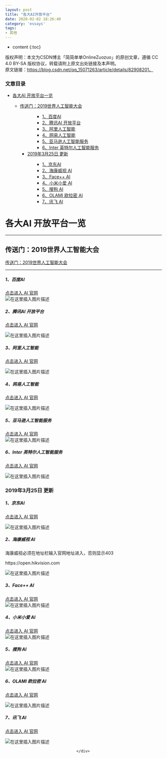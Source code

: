 ```yaml
---
layout: post
title: "各大AI开放平台"
date: 2020-02-02 18:26:40
category: 'essays'
tags:
- 其他
---
```

* content
{:toc}










版权声明：本文为CSDN博主「简简单单OnlineZuozuo」的原创文章，遵循 CC 4.0 BY-SA 版权协议，转载请附上原文出处链接及本声明。  
原文链接：https://blog.csdn.net/qq_15071263/article/details/82908201、

<div id="content_views" class="markdown_views prism-tomorrow-night-eighties">
                    <!-- flowchart 箭头图标 勿删 -->
                    <svg xmlns="http://www.w3.org/2000/svg" style="display: none;">
                        <path stroke-linecap="round" d="M5,0 0,2.5 5,5z" id="raphael-marker-block" style="-webkit-tap-highlight-color: rgba(0, 0, 0, 0);"></path>
                    </svg>
                                            <p></p><div class="toc"><h3><a name="t0"></a>文章目录</h3><ul><li><a href="#AI__2" rel="nofollow" data-token="54290a69595c2c4d3a7c62273378fc4c" target="_self">各大AI 开放平台一览</a></li><ul><li><a href="#2019_7" rel="nofollow" data-token="bd560edff6a0011339a54dc6b6388579" target="_self">传送门：2019世界人工智能大会</a></li><ul><ul><ul><li><a href="#1AI_15" rel="nofollow" data-token="7038d139e539a57315ec4bff9d9690fa" target="_self">1、百度AI</a></li><li><a href="#2AI__19" rel="nofollow" data-token="c7088db383f3b97f56d3097560d69d28" target="_self">2、腾讯AI 开放平台</a></li><li><a href="#3_24" rel="nofollow" data-token="48c1bc8278e416be7472e6f0f24d1714" target="_self">3、阿里人工智能</a></li><li><a href="#4_29" rel="nofollow" data-token="b1dee4a1283b958863689317b1d9aa21" target="_self">4、网易人工智能</a></li><li><a href="#5_33" rel="nofollow" data-token="27d36132aba5ac61b349da209ae58e3a" target="_self">5、亚马逊人工智能服务</a></li><li><a href="#6Inter__36" rel="nofollow" data-token="be7b02cc21773efd0f92d29e8f0e4cb8" target="_self">6、Inter 英特尔人工智能服务</a></li></ul></ul><li><a href="#2019325__41" rel="nofollow" data-token="258944d88c9b69e7c90117e3fce54242" target="_self">2019年3月25日 更新</a></li><ul><ul><li><a href="#1AI_42" rel="nofollow" data-token="0eb5979a8c45a31d000927c66bfc87cc" target="_self">1、京东AI</a></li><li><a href="#2_AI_47" rel="nofollow" data-token="e610f9d4f332dadc167404b633bad575" target="_self">2、海康威视 AI</a></li><li><a href="#3Face_AI_55" rel="nofollow" data-token="8a9bee694fc78352ba4fcd95dc28c42d" target="_self">3、Face++ AI</a></li><li><a href="#4_AI_58" rel="nofollow" data-token="23cca1570bce223eb5f5deb6129ad1e2" target="_self">4、小米小爱 AI</a></li><li><a href="#5_AI_61" rel="nofollow" data-token="678fb8baef043c5bc550e5b73730cd40" target="_self">5、搜狗 AI</a></li><li><a href="#6OLAMI__AI_64" rel="nofollow" data-token="5feaafbe1bfb35d061cfe1017146778a" target="_self">6、OLAMI 欧拉密 AI</a></li><li><a href="#7_AI_68" rel="nofollow" data-token="6158c86e074eb13194f29c6acc9553ba" target="_self">7、讯飞 AI</a></li></ul></ul></ul></ul></ul></div><p></p>
<h1><a name="t1"></a><a id="AI__2"></a>各大AI 开放平台一览</h1>
<hr>
<h2><a name="t2"></a><a id="2019_7"></a>传送门：2019世界人工智能大会</h2>
<p><a href="https://wretchant.blog.csdn.net/article/details/100146938" rel="nofollow" data-token="54b4cc0f41875a34c52f2fb979f4c47e">传送门：2019世界人工智能大会</a></p>
<hr>
<h5><a id="1AI_15"></a>1、百度AI</h5>
<p><a href="http://ai.baidu.com/" rel="nofollow" data-token="418fc2689acc965f96c57e84da5da810">点击进入 AI 官网 </a><br>
<img src="https://img-blog.csdnimg.cn/20190325134000922.png?x-oss-process=image/watermark,type_ZmFuZ3poZW5naGVpdGk,shadow_10,text_aHR0cHM6Ly9ibG9nLmNzZG4ubmV0L3FxXzE1MDcxMjYz,size_16,color_FFFFFF,t_70" alt="在这里插入图片描述"></p>
<h5><a id="2AI__19"></a>2、腾讯AI 开放平台</h5>
<p><a href="https://ai.qq.com/" rel="nofollow" data-token="90d2e478350800c102b2241d56d0d5b0">点击进入 AI 官网 </a></p>
<p><img src="https://img-blog.csdnimg.cn/20190325134012903.png?x-oss-process=image/watermark,type_ZmFuZ3poZW5naGVpdGk,shadow_10,text_aHR0cHM6Ly9ibG9nLmNzZG4ubmV0L3FxXzE1MDcxMjYz,size_16,color_FFFFFF,t_70" alt="在这里插入图片描述"></p>
<h5><a id="3_24"></a>3、阿里人工智能</h5>
<p><a href="https://open.bot.tmall.com/" rel="nofollow" data-token="222a4e3321a5161d53aec79cfb3bfe83">点击进入 AI 官网 </a></p>
<p><img src="https://img-blog.csdnimg.cn/20190325134027365.png?x-oss-process=image/watermark,type_ZmFuZ3poZW5naGVpdGk,shadow_10,text_aHR0cHM6Ly9ibG9nLmNzZG4ubmV0L3FxXzE1MDcxMjYz,size_16,color_FFFFFF,t_70" alt="在这里插入图片描述"></p>
<h5><a id="4_29"></a>4、网易人工智能</h5>
<p><a href="https://ai.163.com/#/m/overview" rel="nofollow" data-token="88fc8d4c43e2a6b10b63a7bc5e24dfa4">点击进入 AI 官网 </a></p>
<p><img src="https://img-blog.csdnimg.cn/20190325134044170.png?x-oss-process=image/watermark,type_ZmFuZ3poZW5naGVpdGk,shadow_10,text_aHR0cHM6Ly9ibG9nLmNzZG4ubmV0L3FxXzE1MDcxMjYz,size_16,color_FFFFFF,t_70" alt="在这里插入图片描述"></p>
<h5><a id="5_33"></a>5、亚马逊人工智能服务</h5>
<p><a href="https://amazonaws-china.com/cn/events/amazon-ai/" rel="nofollow" data-token="868c3b7459ab2822330d17e420b078dd">点击进入 AI  官网</a><br>
<img src="https://img-blog.csdnimg.cn/20190325134109472.png?x-oss-process=image/watermark,type_ZmFuZ3poZW5naGVpdGk,shadow_10,text_aHR0cHM6Ly9ibG9nLmNzZG4ubmV0L3FxXzE1MDcxMjYz,size_16,color_FFFFFF,t_70" alt="在这里插入图片描述"></p>
<h5><a id="6Inter__36"></a>6、Inter 英特尔人工智能服务</h5>
<p><a href="https://software.intel.com/zh-cn/ai-academy/" rel="nofollow" data-token="308264cd2e32b65f6df03af5403cbd15">点击进入 AI 官网 </a></p>
<p><img src="https://img-blog.csdnimg.cn/20190325134128730.png?x-oss-process=image/watermark,type_ZmFuZ3poZW5naGVpdGk,shadow_10,text_aHR0cHM6Ly9ibG9nLmNzZG4ubmV0L3FxXzE1MDcxMjYz,size_16,color_FFFFFF,t_70" alt="在这里插入图片描述"></p>
<h3><a name="t3"></a><a id="2019325__41"></a>2019年3月25日 更新</h3>
<h5><a id="1AI_42"></a>1、京东AI</h5>
<p><a href="http://neuhub.jd.com" rel="nofollow" data-token="cf1b3e3241e123da3a79a89f881a5aee">点击进入 AI 官网 </a></p>
<p><img src="https://img-blog.csdnimg.cn/20190325133416968.png?x-oss-process=image/watermark,type_ZmFuZ3poZW5naGVpdGk,shadow_10,text_aHR0cHM6Ly9ibG9nLmNzZG4ubmV0L3FxXzE1MDcxMjYz,size_16,color_FFFFFF,t_70" alt="在这里插入图片描述"></p>
<h5><a id="2_AI_47"></a>2、海康威视 AI</h5>
<p>海康威视必须在地址栏输入官网地址进入，否则显示403</p>
<p>https://open.hikvision.com</p>
<p><img src="https://img-blog.csdnimg.cn/201903251334410.png?x-oss-process=image/watermark,type_ZmFuZ3poZW5naGVpdGk,shadow_10,text_aHR0cHM6Ly9ibG9nLmNzZG4ubmV0L3FxXzE1MDcxMjYz,size_16,color_FFFFFF,t_70" alt="在这里插入图片描述"></p>
<h5><a id="3Face_AI_55"></a>3、Face++ AI</h5>
<p><a href="https://www.faceplusplus.com.cn" rel="nofollow" data-token="7699092b4c4fdcad69c8b058aa062329">点击进入 AI 官网 </a><br>
<img src="https://img-blog.csdnimg.cn/20190325133726628.png?x-oss-process=image/watermark,type_ZmFuZ3poZW5naGVpdGk,shadow_10,text_aHR0cHM6Ly9ibG9nLmNzZG4ubmV0L3FxXzE1MDcxMjYz,size_16,color_FFFFFF,t_70" alt="在这里插入图片描述"></p>
<h5><a id="4_AI_58"></a>4、小米小爱 AI</h5>
<p><a href="https://xiaoai.mi.com" rel="nofollow" data-token="598905ccc00fbd8a4a07fde69f0f158d">点击进入 AI 官网 </a><br>
<img src="https://img-blog.csdnimg.cn/2019032513375549.png?x-oss-process=image/watermark,type_ZmFuZ3poZW5naGVpdGk,shadow_10,text_aHR0cHM6Ly9ibG9nLmNzZG4ubmV0L3FxXzE1MDcxMjYz,size_16,color_FFFFFF,t_70" alt="在这里插入图片描述"></p>
<h5><a id="5_AI_61"></a>5、搜狗 AI</h5>
<p><a href="http://ai.sogou.com" rel="nofollow" data-token="55d144614d6b0d89a4ecdcfdb72e4a15">点击进入 AI 官网 </a><br>
<img src="https://img-blog.csdnimg.cn/20190325133828102.png?x-oss-process=image/watermark,type_ZmFuZ3poZW5naGVpdGk,shadow_10,text_aHR0cHM6Ly9ibG9nLmNzZG4ubmV0L3FxXzE1MDcxMjYz,size_16,color_FFFFFF,t_70" alt="在这里插入图片描述"></p>
<h5><a id="6OLAMI__AI_64"></a>6、OLAMI 欧拉密 AI</h5>
<p><a href="https://cn.olami.ai/open/website/home/home_show" rel="nofollow" data-token="59c8d83e2ff7d57e5fca4a9e29963e1a">点击进入 AI 官网 </a></p>
<p><img src="https://img-blog.csdnimg.cn/20190325133902529.png?x-oss-process=image/watermark,type_ZmFuZ3poZW5naGVpdGk,shadow_10,text_aHR0cHM6Ly9ibG9nLmNzZG4ubmV0L3FxXzE1MDcxMjYz,size_16,color_FFFFFF,t_70" alt="在这里插入图片描述"></p>
<h5><a id="7_AI_68"></a>7、讯飞 AI</h5>
<p><a href="https://www.xfyun.cn" rel="nofollow" data-token="20192e7bdbb2213722640d40213d42ef">点击进入 AI 官网 </a></p>
<p><img src="https://img-blog.csdnimg.cn/20190325133934486.png?x-oss-process=image/watermark,type_ZmFuZ3poZW5naGVpdGk,shadow_10,text_aHR0cHM6Ly9ibG9nLmNzZG4ubmV0L3FxXzE1MDcxMjYz,size_16,color_FFFFFF,t_70" alt="在这里插入图片描述"></p>

                                    </div>